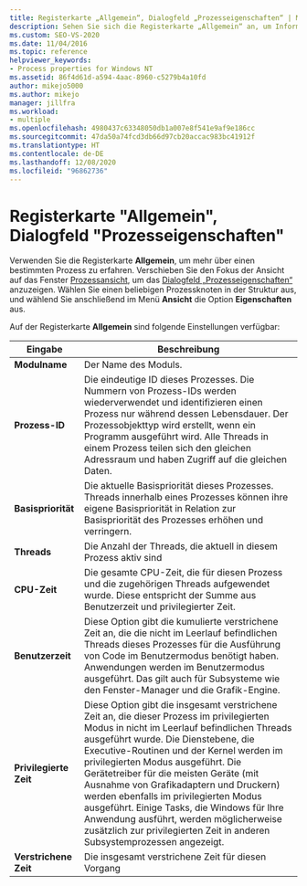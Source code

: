 ```yaml
---
title: Registerkarte „Allgemein“, Dialogfeld „Prozesseigenschaften“ | Microsoft-Dokumentation
description: Sehen Sie sich die Registerkarte „Allgemein“ an, um Informationen zu einem Prozess zu erhalten, einschließlich des Modulnamens, der Prozess-ID, der Basispriorität, der Threadanzahl, der CPU-Zeit, der Benutzerzeit und der verstrichenen Zeit.
ms.custom: SEO-VS-2020
ms.date: 11/04/2016
ms.topic: reference
helpviewer_keywords:
- Process properties for Windows NT
ms.assetid: 86f4d61d-a594-4aac-8960-c5279b4a10fd
author: mikejo5000
ms.author: mikejo
manager: jillfra
ms.workload:
- multiple
ms.openlocfilehash: 4980437c63348050db1a007e8f541e9af9e186cc
ms.sourcegitcommit: 47da50a74fcd3db66d97cb20accac983bc41912f
ms.translationtype: HT
ms.contentlocale: de-DE
ms.lasthandoff: 12/08/2020
ms.locfileid: "96862736"
---
```

# <a name="general-tab-process-properties-dialog-box"></a>Registerkarte "Allgemein", Dialogfeld "Prozesseigenschaften"
Verwenden Sie die Registerkarte **Allgemein**, um mehr über einen bestimmten Prozess zu erfahren. Verschieben Sie den Fokus der Ansicht auf das Fenster [Prozessansicht](../debugger/processes-view.md), um das [Dialogfeld „Prozesseigenschaften“](../debugger/process-properties-dialog-box.md) anzuzeigen. Wählen Sie einen beliebigen Prozessknoten in der Struktur aus, und wählend Sie anschließend im Menü **Ansicht** die Option **Eigenschaften** aus.

 Auf der Registerkarte **Allgemein** sind folgende Einstellungen verfügbar:

|Eingabe|Beschreibung|
|-----------|-----------------|
|**Modulname**|Der Name des Moduls.|
|**Prozess-ID**|Die eindeutige ID dieses Prozesses. Die Nummern von Prozess-IDs werden wiederverwendet und identifizieren einen Prozess nur während dessen Lebensdauer. Der Prozessobjekttyp wird erstellt, wenn ein Programm ausgeführt wird. Alle Threads in einem Prozess teilen sich den gleichen Adressraum und haben Zugriff auf die gleichen Daten.|
|**Basispriorität**|Die aktuelle Basispriorität dieses Prozesses. Threads innerhalb eines Prozesses können ihre eigene Basispriorität in Relation zur Basispriorität des Prozesses erhöhen und verringern.|
|**Threads**|Die Anzahl der Threads, die aktuell in diesem Prozess aktiv sind|
|**CPU-Zeit**|Die gesamte CPU-Zeit, die für diesen Prozess und die zugehörigen Threads aufgewendet wurde. Diese entspricht der Summe aus Benutzerzeit und privilegierter Zeit.|
|**Benutzerzeit**|Diese Option gibt die kumulierte verstrichene Zeit an, die die nicht im Leerlauf befindlichen Threads dieses Prozesses für die Ausführung von Code im Benutzermodus benötigt haben. Anwendungen werden im Benutzermodus ausgeführt. Das gilt auch für Subsysteme wie den Fenster-Manager und die Grafik-Engine.|
|**Privilegierte Zeit**|Diese Option gibt die insgesamt verstrichene Zeit an, die dieser Prozess im privilegierten Modus in nicht im Leerlauf befindlichen Threads ausgeführt wurde. Die Dienstebene, die Executive-Routinen und der Kernel werden im privilegierten Modus ausgeführt. Die Gerätetreiber für die meisten Geräte (mit Ausnahme von Grafikadaptern und Druckern) werden ebenfalls im privilegierten Modus ausgeführt. Einige Tasks, die Windows für Ihre Anwendung ausführt, werden möglicherweise zusätzlich zur privilegierten Zeit in anderen Subsystemprozessen angezeigt.|
|**Verstrichene Zeit**|Die insgesamt verstrichene Zeit für diesen Vorgang|